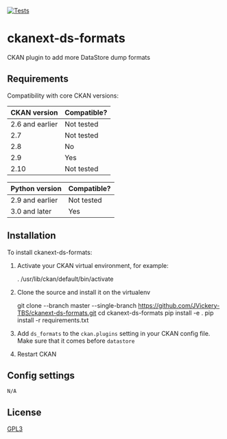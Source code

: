 [![Tests](https://github.com/JVickery-TBS/ckanext-ds-formats/workflows/Tests/badge.svg?branch=main)](https://github.com/JVickery-TBS/ckanext-ds-formats/actions)

# ckanext-ds-formats

CKAN plugin to add more DataStore dump formats


## Requirements

Compatibility with core CKAN versions:

| CKAN version    | Compatible?   |
| --------------- | ------------- |
| 2.6 and earlier | Not tested    |
| 2.7             | Not tested    |
| 2.8             | No    |
| 2.9             | Yes    |
| 2.10             | Not tested    |

| Python version    | Compatible?   |
| --------------- | ------------- |
| 2.9 and earlier | Not tested    |
| 3.0 and later             | Yes    |

## Installation

To install ckanext-ds-formats:

1. Activate your CKAN virtual environment, for example:

     . /usr/lib/ckan/default/bin/activate

2. Clone the source and install it on the virtualenv

    git clone --branch master --single-branch https://github.com/JVickery-TBS/ckanext-ds-formats.git
    cd ckanext-ds-formats
    pip install -e .
    pip install -r requirements.txt

3. Add `ds_formats` to the `ckan.plugins` setting in your CKAN
   config file. Make sure that it comes before `datastore`

7. Restart CKAN

## Config settings

```
N/A
```

## License

[GPL3](https://raw.githubusercontent.com/JVickery-TBS/ckanext-ds-formats/main/LICENSE)
